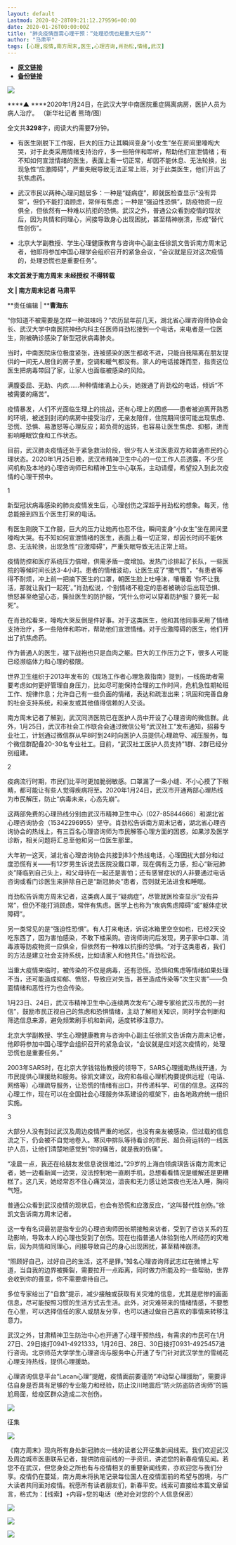 ```yaml
---
layout: default
Lastmod: 2020-02-28T09:21:12.279596+00:00
date: 2020-01-26T00:00:00Z
title: "肺炎疫情亟需心理干预：“处理恐慌也是重大任务”"
author: "马肃平"
tags: [心理,疫情,南方周末,医生,心理咨询,肖劲松,情绪,武汉]
---
```


* [**原文链接**](http://mp.weixin.qq.com/s?__biz=Njk5MTE1&mid=2652403645&idx=1&sn=905ad8f3937ade45f3a942d0181fce92&chksm=33d98a3904ae032fc94f1f49770f3a0d1a5814a6e566d8ac73aced5c988d665297405b712f29#rd)
* [**备份链接**](https://archive.is/Zsv76)


![](/images/post/15cadb7084eef8612892af693cacfb55.jpg)

****▲ ****2020年1月24日，在武汉大学中南医院重症隔离病房，医护人员为病人治疗。 （新华社记者 熊琦/图）

全文共****3298****字，阅读大约需要****7****分钟。

*   有医生刚脱下工作服，巨大的压力让其瞬间变身“小女生”坐在房间里嚎啕大哭，对于此类采用情绪支持治疗，多一些陪伴和聆听，帮助他们宣泄情绪；有不知如何宣泄情绪的医生，表面上看一切正常，却因不能休息、无法轮换，出现急性“应激障碍”，严重失眠导致无法正常上班，对于此类医生，他们开出了抗焦虑药。
    

*   武汉市民以两种心理问题居多：一种是“疑病症”，即就医检查显示“没有异常”，但仍不能打消顾虑，常伴有焦虑；一种是“强迫性恐惧”，防疫物资一应俱全，但依然有一种难以抗拒的恐惧。武汉之外，普通公众看到疫情的现状后，因为共情和同理心，间接导致身心出现困扰，甚至精神崩溃，形成“替代性创伤”。
    

*   北京大学副教授、学生心理健康教育与咨询中心副主任徐凯文告诉南方周末记者，他即将参加中国心理学会组织召开的紧急会议，“会议就是应对这次疫情的，处理恐慌也是重要任务”。
    

****本文首发于南方周末 未经授权 不得转载****

**文 | 南方周末记者 马肃平**

**责任编辑 | ****曹海东**

  

“你知道不被需要是怎样一种滋味吗？”农历鼠年前几天，湖北省心理咨询师协会会长、武汉大学中南医院神经内科主任医师肖劲松接到一个电话，来电者是一位医生，刚被确诊感染了新型冠状病毒肺炎。

  

当时，中南医院床位极度紧张，连被感染的医生都收不进，只能自我隔离在朋友提供的一间无人居住的房子里，空调和暖气都没有。家人的电话接踵而至，指责这位医生把病毒带回了家，让家人也面临被感染的风险。

  

满腹委屈、无助、内疚……种种情绪涌上心头，她拨通了肖劲松的电话，倾诉“不被需要的痛苦”。

  

疫情暴发，人们不光面临生理上的挑战，还有心理上的困惑——患者被迫离开熟悉的环境，被送到封闭的病房中接受治疗，无亲友陪伴，住院期间很可能出现焦虑、恐慌、恐惧、易激怒等心理反应；超负荷的运转，也容易让医生焦虑、抑郁，进而影响睡眠饮食和工作状态。

  

目前，武汉肺炎疫情还处于紧急救治阶段，很少有人关注医患双方和普通市民的心理状态。2020年1月25日晚，武汉市精神卫生中心的一位工作人员透露，不少民间机构及本地的心理咨询师已和精神卫生中心联系，主动请缨，希望投入到此次疫情的心理干预中。

1

  

新型冠状病毒感染的肺炎疫情发生后，心理创伤之深超乎肖劲松的想象。每天，他总能接到四五个医生打来的电话。

  

有医生刚脱下工作服，巨大的压力让她再也忍不住，瞬间变身“小女生”坐在房间里嚎啕大哭。有不知如何宣泄情绪的医生，表面上看一切正常，却因长时间不能休息、无法轮换，出现急性“应激障碍”，严重失眠导致无法正常上班。

  

疫情防控和医疗系统压力倍增，供需矛盾一度增加。发热门诊排起了长队，一些医院的等候时间长达3-4小时。患者的情绪波动，让医生成了“撒气筒”，“有患者等得不耐烦，冲上前一把摘下医生的口罩，朝医生脸上吐唾沫，嚷嚷着 ‘你不让我活，那就让我们一起死’。”肖劲松说，个别情绪不稳定的患者被确诊后出现恐惧、愤怒甚至绝望心态，撕扯医生的防护服，“凭什么你可以穿着防护服？要死一起死”。

  

在肖劲松看来，嚎啕大哭反倒是件好事。对于这类医生，他和其他同事采用了情绪支持治疗，多一些陪伴和聆听，帮助他们宣泄情绪。对于应激障碍的医生，他们开出了抗焦虑药。

  

作为普通人的医生，褪下战袍也只是血肉之躯。巨大的工作压力之下，很多人可能已经濒临体力和心理的极限。

  

世界卫生组织于2013年发布的《现场工作者心理急救指南》提到，一线施助者需要考虑如何更好管理自身压力，比如尽可能保持合理的工作时间，危机急性期轮班工作、规律作息；允许自己有一些负面的情绪，表达和疏泄出来；巩固和完善自身的社会支持系统，和亲友或其他值得信赖的人交谈。

  

南方周末记者了解到，武汉同济医院已在医护人员中开设了心理咨询的微信群。此外，1月25日，武汉市社会工作联合会通过微信公号“武汉社工”发布通知，招募专业社工，计划通过微信群从早8时到24时向医护人员提供心理疏导、减压服务，每个微信群配备20-30名专业社工。目前，“武汉社工医护人员支持”1群、2群已经分别组建。

2

  

  

疫病流行时期，市民们比平时更加脆弱敏感。口罩漏了一条小缝、不小心摸了下眼睛，都可能让有些人觉得疾病将至。2020年1月24日，武汉市开通两部心理热线为市民解压，防止“病毒未来，心态先崩”。

  

这两部免费的心理热线分别由武汉市精神卫生中心（027-85844666）和湖北省心理咨询协会（15342296955）坚守。肖劲松告诉南方周末记者，湖北省心理咨询协会的热线上，有三百名心理咨询师为市民解答心理方面的困惑，如果涉及医学诊断，相关问题将汇总至他和另一位医生那里。

  

大年初一这天，湖北省心理咨询协会共接到83个热线电话，心理困扰大部分和过度恐慌有关——有12岁男生诉说去医院没戴口罩，现在偶有乏力感，担心“新冠肺炎”降临到自己头上，和父母待在一起还是害怕；还有感冒症状的人非要通过电话咨询或看门诊医生来排除自己是“新冠肺炎”患者，否则就无法进食和睡眠。

  

肖劲松告诉南方周末记者，这类病人属于“疑病症”，尽管就医检查显示“没有异常”，但仍不能打消顾虑，常伴有焦虑。医学上也称为“疾病焦虑障碍”或“躯体症状障碍”。

  

另一类常见的是“强迫性恐惧”。有人打来电话，诉说冰箱里空空如也，已经2天没吃东西了，因为害怕感染，不敢下楼采购。咨询师询问后发现，男子家中口罩、消毒液等防疫物资一应俱全，但依然有一种难以抗拒的恐惧。“对于这类患者，我们的方法是建立社会支持系统，比如请家人和他共住。”肖劲松说。

  

当重大疫情来临时，被传染的不仅是病毒，还有恐慌。恐惧和焦虑等情绪如果处理不当，还可能造成抑郁、愤怒，导致应对失当，甚至造成传染等“次生灾害”——负面情绪和恶性行为也会传染。

  

1月23日、24日，武汉市精神卫生中心连续两次发布“心理专家给武汉市民的一封信”，鼓励市民正视自己的焦虑和恐惧情绪，主动了解相关知识，同时学会判断和筛选信息来源，避免频繁刷手机和新闻，适度转移注意力。

  

北京大学副教授、学生心理健康教育与咨询中心副主任徐凯文告诉南方周末记者，他即将参加中国心理学会组织召开的紧急会议，“会议就是应对这次疫情的，处理恐慌也是重要任务。”

  

2003年SARS时，在北京大学钱铭怡教授的领导下，SARS心理援助热线开通，为市民提供心理援助和服务。徐凯文建议，政府和各级心理机构要提供远程（电话、网络等）心理疏导服务，让恐慌的情绪有出口，并传递科学、可信的信息。这样的心理工作，现在可以在全国社会心理服务体系建设的框架下，由各地政府统一组织实施。

3

  

大部分人没有到过武汉及周边疫情严重的地区，也没有亲友被感染，但过载的信息流之下，仍会被不自觉地卷入。寒风中排队等待看诊的市民、超负荷运转的一线医护人员，让他们清楚地感觉到“你的痛苦，就是我的伤痛”。

  

“凌晨一点，我还在给朋友发信息说很难过。”29岁的上海白领虞琪告诉南方周末记者，她一边看新闻一边哭，没法控制地一直刷手机，总想看看情况是缓解还是更糟糕了。这几天，她经常忍不住心痛哭泣，沮丧和无力感让她深夜也无法入睡，胸闷气短。

  

普通公众看到武汉疫情的现状后，也会有恐慌和应激反应，“这叫替代性创伤。”徐凯文告诉南方周末记者。

  

这一专有名词最初是指专业的心理咨询师因长期接触来访者，受到了咨访关系的互动影响，导致本人的心理也受到了创伤。现在也指普通人体验到他人所经历的灾难后，因为共情和同理心，间接导致自己的身心出现困扰，甚至精神崩溃。

  

“照顾好自己，过好自己的生活，这不是罪。”知名心理咨询师武志红在微博上写道，当自我的边界被撕裂，需要拉开一点距离，同时做力所能及的一些帮助，世界会收到你的善意，你不需要虐待自己。

  

多位专家给出了“自救”提示，减少接触或获取有关灾难的信息，尤其是悲惨的画面信息，尽可能按照习惯的生活方式去生活。此外，对灾难带来的情绪情感，不要憋在心里，可以选择信任的家人或朋友分享，也可以通过做自己喜欢的事情来转移注意力。

  

武汉之外，甘肃精神卫生防治中心也开通了心理干预热线，有需求的市民可在1月27日、29日拨打0941-4921333，1月26日、28日、30日拨打0931-4925457进行咨询。北京师范大学学生心理咨询与服务中心开通了专门针对武汉学生的雪绒花心理支持热线，提供心理援助。

  

心理咨询信息平台“Lacan心理”提醒，疫情面前要谨防“冲动型心理援助”，需要评估自身是否具有足够的专业能力和经验，防止汶川地震后“防火防盗防咨询师”的尴尬局面，给疫区群众造成二次创伤。

  

  

![](/images/post/458f0f5b0676eb7f1a31039be5e9fa15.jpg)

征集

  

![](/images/post/6c682736f28f926572665e56db3af054.jpg)

《南方周末》现向所有身处新冠肺炎一线的读者公开征集新闻线索。我们欢迎武汉及周边城市医患联系记者，提供防疫前线的一手资讯，讲述您的新春疫情见闻。若您不在武汉，但您身处之所也有与疫情相关的重要新闻线索，亦欢迎您与我们分享。疫情仍在蔓延，南方周末将执笔记录每位国人在疫情面前的希望与困境，与广大读者共同面对疫情。祝愿所有读者朋友们，新春平安。线索可直接给本篇文章留言，格式为：【线索】+内容+您的电话（绝对会对您的个人信息保密）

  

  

  

  

[![](/images/post/97322a1a289a33c8c2eabd98c4e6b101.jpg)](http://www.infzm.com/content/174984?from=nfzmwx)

![](/images/post/199619e2636ae24ac70fc2cc00baaa25.jpg)  

[![](/images/post/bc640b661b3af328e341d4a933e27fc5.jpg)](http://www.infzm.com/wap/#/vip?plnl=104)

